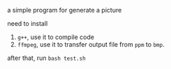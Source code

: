 a simple program for generate a picture

need to install 
1. `g++`, use it to compile code
2. `ffmpeg`, use it to transfer output file from `ppm` to `bmp`.

after that, run `bash test.sh`